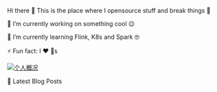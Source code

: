 Hi there 🥳
This is the place where I opensource stuff and break things 🤣

🔭 I’m currently working on something cool 😉

🌱 I’m currently learning Flink, K8s and Spark 🤓

⚡ Fun fact: I ❤️ 🐶s

<a href="https://github.com/BradyYue" target="_blank">   
  <img src="https://github-readme-stats.vercel.app/api?username=BradyYue&show_icons=true&theme=tokyonight&count_private=true" alt="个人概况">
</a>

📕 Latest Blog Posts
